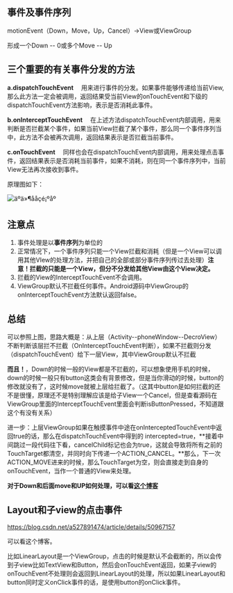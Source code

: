 ## 事件及事件序列

motionEvent（Down，Move，Up，Cancel）→View或ViewGroup

形成一个Down -- 0或多个Move -- Up

## 三个重要的有关事件分发的方法

**a.dispatchTouchEvent**
 用来进行事件的分发。如果事件能够传递给当前View,那么此方法一定会被调用，返回结果受当前View的onTouchEvent和下级的dispatchTouchEvent方法影响，表示是否消耗此事件。

**b.onInterceptTouchEvent**
 在上述方法dispatchTouchEvent内部调用，用来判断是否拦截某个事件，如果当前View拦截了某个事件，那么同一个事件序列当中，此方法不会被再次调用，返回结果表示是否拦截当前事件。

**c.onTouchEvent**
 同样也会在dispatchTouchEvent内部调用，用来处理点击事件，返回结果表示是否消耗当前事件，如果不消耗，则在同一个事件序列中，当前View无法再次接收到事件。

原理图如下：

![äºä»¶ååçé¡ºåº](https://img-blog.csdn.net/20180224210048725?watermark/2/text/aHR0cDovL2Jsb2cuY3Nkbi5uZXQvQ2xBbmRFbGxlbg==/font/5a6L5L2T/fontsize/400/fill/I0JBQkFCMA==/dissolve/70)

## 注意点

1. 事件处理是以**事件序列**为单位的
2. 正常情况下，一个事件序列只能一个View拦截和消耗（但是一个View可以调用其他VIew的处理方法，并把自己的全部或部分事件序列传过去处理）**注意！拦截的只能是一个View，但分不分发给其他View由这个View决定。**
3. 拦截的View的InterceptTouchEvent不会调用。
4. ViewGroup默认不拦截任何事件。Android源码中ViewGroup的onInterceptTouchEvent方法默认返回false。

## 总结

可以参照上图，思路大概是：从上层（Activity--phoneWindow--DecroView）不断判断该层拦不拦截（OnInterceptTouchEvent判断），如果不拦截则分发（dispatchTouchEvent）给下一层View，其中ViewGroup默认不拦截

**而且！**，Down的时候一般的View都是不拦截的，可以想象使用手机的时候，down的时候一般只有button这类会有背景修改，但是当你滑动的时候，button的修改就没有了，这时候move就被上层给拦截了。（这其中button是如何拦截的还不是很懂，原理还不是特别理解应该是给子View一个Cancel，但是查看源码在ViewGroup里面的InterceptTouchEvent里面会判断isButtonPressed，不知道跟这个有没有关系）

进一步：上层ViewGroup如果在触摸事件中途在onInterceptedTouchEvent中返回true的话，那么在dispatchTouchEvent中得到的 intercepted=true，**接着中间跳过一段代码往下看，cancelChild标记也会为true，这就会导致将所有之前的TouchTarget都清空，并同时向下传递一个ACTION_CANCEL。**那么，下一次ACTION_MOVE进来的时候，那么TouchTarget为空，则会直接走到自身的onTouchEvent，当作一个普通的View来处理。

**对于Down和后面move和UP如何处理，可以看[这个博客](https://www.jianshu.com/p/e99b5e8bd67b)**



## Layout和子view的点击事件

https://blog.csdn.net/a527891474/article/details/50967157

可以看这个博客。

比如LinearLayout是一个ViewGroup，点击的时候是默认不会截断的，所以会传到子view比如TextView和Button，然后会onTouchEvent返回，如果子view的onTouchEvent不处理则会返回到LinearLayout的处理，所以如果LinearLayout和button同时定义onClick事件的话，是使用button的onClick事件。